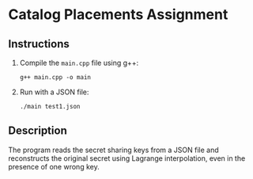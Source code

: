 # Catalog Placements Assignment

## Instructions

1. Compile the `main.cpp` file using g++:
   ```
   g++ main.cpp -o main
   ```

2. Run with a JSON file:
   ```
   ./main test1.json
   ```

## Description

The program reads the secret sharing keys from a JSON file and reconstructs the original secret using Lagrange interpolation, even in the presence of one wrong key.